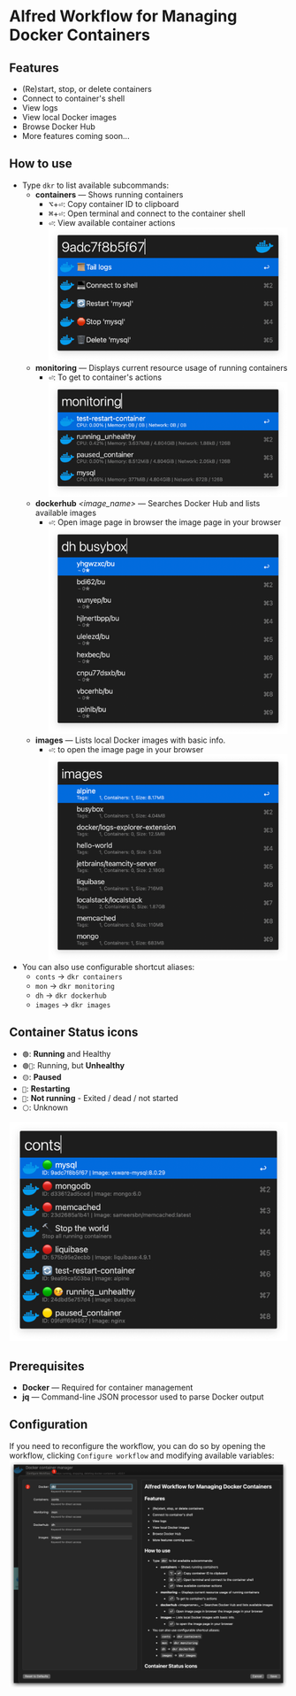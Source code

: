 # Alfred Workflow for Managing Docker Containers

## Features

* (Re)start, stop, or delete containers
* Connect to container's shell
* View logs
* View local Docker images
* Browse Docker Hub
* More features coming soon...


## How to use

* Type `dkr` to list available subcommands:
    * **containers** — Shows running containers
      * <kbd>⌥</kbd>+<kbd>⏎</kbd>: Copy container ID to clipboard
      * <kbd>⌘</kbd>+<kbd>⏎</kbd>: Open terminal and connect to the container shell
      * <kbd>⏎</kbd>: View available container actions ![container_actions.png](screenshots/container_actions.png)
    * **monitoring** — Displays current resource usage of running containers 
        * <kbd>⏎</kbd>: To get to container's actions ![monitoring.png](screenshots/monitoring.png)
    * **dockerhub** _<image_name>_ — Searches Docker Hub and lists available images 
      * <kbd>⏎</kbd>: Open image page in browser the image page in your browser ![dockerhub.png](screenshots/dockerhub.png)
    * **images** — Lists local Docker images with basic info. 
      * <kbd>⏎</kbd>: to open the image page in your browser ![images.png](screenshots/images.png)
* You can also use configurable shortcut aliases:
    * `conts` → `dkr containers`
    * `mon` → `dkr monitoring`
    * `dh` → `dkr dockerhub`
    * `images` → `dkr images`


## Container Status icons

* `🟢`: **Running** and Healthy
* `🟢🤒`: Running, but **Unhealthy**
* `🟡`: **Paused**
* `🔄`: **Restarting**
* `🔴`: **Not running** - Exited / dead / not started
* `⚪️`: Unknown

![container_statuses.png](screenshots/container_statuses.png)

## Prerequisites

* **Docker** — Required for container management
* **jq** — Command-line JSON processor used to parse Docker output

## Configuration
If you need to reconfigure the workflow,
you can do so by opening the workflow, clicking `Configure workflow` and modifying available variables:
![configuration.png](screenshots/configuration.png)